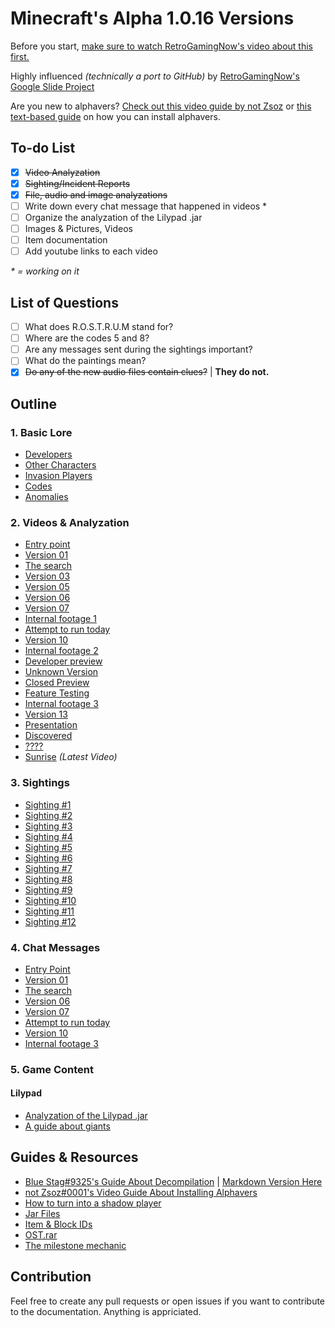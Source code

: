 # Minecraft's Alpha 1.0.16 Versions
Before you start, [make sure to watch RetroGamingNow's video about this first.](https://www.youtube.com/watch?v=_d5hEiYIKKU)

Highly influenced *(technically a port to GitHub)*  by [RetroGamingNow's Google Slide Project](https://docs.google.com/presentation/d/1Lj9PHEp1x3m41wRKXkYk0_YHPKBfXxMj7pYaMmOmJeQ/edit?usp=sharing)

Are you new to alphavers? [Check out this video guide by not Zsoz](https://www.youtube.com/watch?v=Wj6q8UySvdI) or [this text-based guide](jar/README.md#usage-windows-mac) on how you can install alphavers.

## To-do List
- [X] ~~Video Analyzation~~
- [X] ~~Sighting/Incident Reports~~
- [X] ~~File, audio and image analyzations~~
- [ ] Write down every chat message that happened in videos *
- [ ] Organize the analyzation of the Lilypad .jar
- [ ] Images & Pictures, Videos
- [ ] Item documentation
- [ ] Add youtube links to each video

*\* = working on it*

## List of Questions
- [ ] What does R.O.S.T.R.U.M stand for?
- [ ] Where are the codes 5 and 8?
- [ ] Are any messages sent during the sightings important?
- [ ] What do the paintings mean?
- [X] ~~Do any of the new audio files contain clues?~~ | **They do not.**

## Outline
### 1. Basic Lore
* [Developers](/lore/developers.md)
* [Other Characters](/lore/other-characters.md)
* [Invasion Players](/lore/invasion-players.md)
* [Codes](/lore/codes.md)
* [Anomalies](/lore/anomalies.md)
### 2. Videos & Analyzation
* [Entry point](/videos/entry-point.md)
* [Version 01](/videos/version-01.md)
* [The search](/videos/the-search.md)
* [Version 03](/videos/version-03.md)
* [Version 05](/videos/version-05.md)
* [Version 06](/videos/version-06.md)
* [Version 07](/videos/version-07.md)
* [Internal footage 1](/videos/internal-footage-1.md)
* [Attempt to run today](/videos/attempt-to-run-today.md)
* [Version 10](/videos/version-10.md)
* [Internal footage 2](/videos/internal-footage-2.md)
* [Developer preview](/videos/developer-preview.md)
* [Unknown Version](/videos/unknown-version.md)
* [Closed Preview](/videos/closed-preview.md)
* [Feature Testing](/videos/feature-testing.md)
* [Internal footage 3](/videos/internal-footage-3.md)
* [Version 13](/videos/version-13.md)
* [Presentation](/videos/presentation.md)
* [Discovered](/videos/discovered.md)
* [????](/videos/question-mark.md)
* [Sunrise](/videos/sunrise.md) *(Latest Video)*
### 3. Sightings
* [Sighting #1](sightings/sighting-1.md)
* [Sighting #2](sightings/sighting-2.md)
* [Sighting #3](sightings/sighting-3.md)
* [Sighting #4](sightings/sighting-4.md)
* [Sighting #5](sightings/sighting-5.md)
* [Sighting #6](sightings/sighting-6.md)
* [Sighting #7](sightings/sighting-7.md)
* [Sighting #8](sightings/sighting-8.md)
* [Sighting #9](sightings/sighting-9.md)
* [Sighting #10](sightings/sighting-10.md)
* [Sighting #11](sightings/sighting-11.md)
* [Sighting #12](sightings/sighting-12.md)
### 4. Chat Messages
* [Entry Point](/chat_messages/entry-point.md)
* [Version 01](chat_messages/version-01.md)
* [The search](chat_messages/the-search.md)
* [Version 06](chat_messages/version-06.md)
* [Version 07](chat_messages/version-07.md)
* [Attempt to run today](chat_messages/attempt-to-run-today.md)
* [Version 10](chat_messages/version-10.md)
* [Internal footage 3](chat_messages/internal-footage-3.md)

### 5. Game Content
#### Lilypad
* [Analyzation of the Lilypad .jar](/jar/lilypad_qa/README.md#analyzation)
* [A guide about giants](/mobs/LilypadGiant.md)

## Guides & Resources
* [Blue Stag#9325's Guide About Decompilation](https://docs.google.com/document/d/1HRdA1AIBAbS7H1LFKUyycaN0BNg1piS-NPyHLXnzQ6I/edit) | [Markdown Version Here](/resources/blue-stag-decompilation.md)
* [not Zsoz#0001's Video Guide About Installing Alphavers](https://www.youtube.com/watch?v=Wj6q8UySvdI)
* [How to turn into a shadow player](resources/shadow-player.md)
* [Jar Files](/jar/)
* [Item & Block IDs](/resources/ids.md)
* [OST.rar](/resources/ost-rar.md)
* [The milestone mechanic](mechanics/milestone.md)

## Contribution
Feel free to create any pull requests or open issues if you want to contribute to the documentation. Anything is appriciated.
